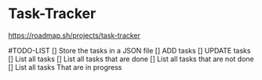 # Task-Tracker

https://roadmap.sh/projects/task-tracker

#TODO-LIST
[] Store the tasks in a JSON file
[] ADD tasks
[] UPDATE tasks
[] List all tasks
[] List all tasks that are done
[] List all tasks that are not done
[] List all tasks That are in progress
